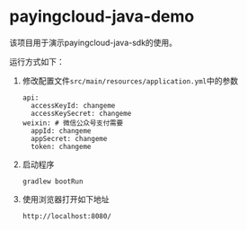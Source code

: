 # payingcloud-java-demo

该项目用于演示payingcloud-java-sdk的使用。

运行方式如下：

1. 修改配置文件`src/main/resources/application.yml`中的参数
   ```
   api:
     accessKeyId: changeme
     accessKeySecret: changeme      
   weixin: # 微信公众号支付需要
     appId: changeme
     appSecret: changeme
     token: changeme
   ```

1. 启动程序
   ```
   gradlew bootRun
   ```

1. 使用浏览器打开如下地址
   ```
   http://localhost:8080/
   ```
